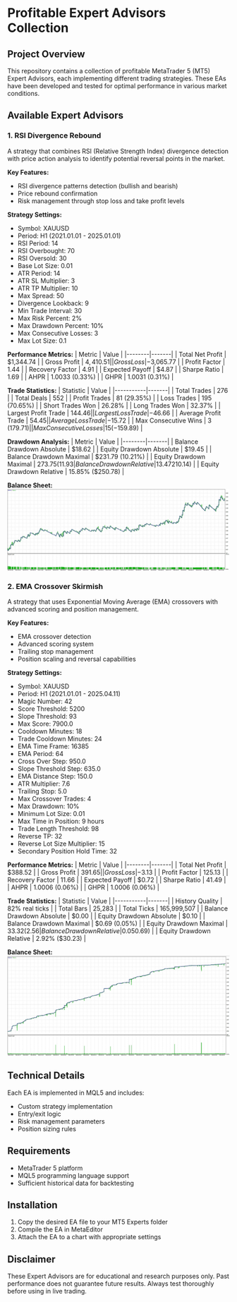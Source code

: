 # Profitable Expert Advisors Collection

## Project Overview
This repository contains a collection of profitable MetaTrader 5 (MT5) Expert Advisors, each implementing different trading strategies. These EAs have been developed and tested for optimal performance in various market conditions.

## Available Expert Advisors

### 1. RSI Divergence Rebound
A strategy that combines RSI (Relative Strength Index) divergence detection with price action analysis to identify potential reversal points in the market.

**Key Features:**
- RSI divergence patterns detection (bullish and bearish)
- Price rebound confirmation
- Risk management through stop loss and take profit levels

**Strategy Settings:**
- Symbol: XAUUSD
- Period: H1 (2021.01.01 - 2025.01.01)
- RSI Period: 14
- RSI Overbought: 70
- RSI Oversold: 30
- Base Lot Size: 0.01
- ATR Period: 14
- ATR SL Multiplier: 3
- ATR TP Multiplier: 10
- Max Spread: 50
- Divergence Lookback: 9
- Min Trade Interval: 30
- Max Risk Percent: 2%
- Max Drawdown Percent: 10%
- Max Consecutive Losses: 3
- Max Lot Size: 0.1

**Performance Metrics:**
| Metric | Value |
|--------|-------|
| Total Net Profit | $1,344.74 |
| Gross Profit | $4,410.51 |
| Gross Loss | -$3,065.77 |
| Profit Factor | 1.44 |
| Recovery Factor | 4.91 |
| Expected Payoff | $4.87 |
| Sharpe Ratio | 1.69 |
| AHPR | 1.0033 (0.33%) |
| GHPR | 1.0031 (0.31%) |

**Trade Statistics:**
| Statistic | Value |
|-----------|-------|
| Total Trades | 276 |
| Total Deals | 552 |
| Profit Trades | 81 (29.35%) |
| Loss Trades | 195 (70.65%) |
| Short Trades Won | 26.28% |
| Long Trades Won | 32.37% |
| Largest Profit Trade | $144.46 |
| Largest Loss Trade | -$46.66 |
| Average Profit Trade | $54.45 |
| Average Loss Trade | -$15.72 |
| Max Consecutive Wins | 3 ($179.71) |
| Max Consecutive Losses | 15 (-$159.89) |

**Drawdown Analysis:**
| Metric | Value |
|--------|-------|
| Balance Drawdown Absolute | $18.62 |
| Equity Drawdown Absolute | $19.45 |
| Balance Drawdown Maximal | $231.79 (10.21%) |
| Equity Drawdown Maximal | $273.75 (11.93%) |
| Balance Drawdown Relative | 13.47% ($210.14) |
| Equity Drawdown Relative | 15.85% ($250.78) |

**Balance Sheet:**
![RSI Balance Sheet](RSIDivergenceRebound/test-balance.jpg)

### 2. EMA Crossover Skirmish
A strategy that uses Exponential Moving Average (EMA) crossovers with advanced scoring and position management.

**Key Features:**
- EMA crossover detection
- Advanced scoring system
- Trailing stop management
- Position scaling and reversal capabilities

**Strategy Settings:**
- Symbol: XAUUSD
- Period: H1 (2021.01.01 - 2025.04.11)
- Magic Number: 42
- Score Threshold: 5200
- Slope Threshold: 93
- Max Score: 7900.0
- Cooldown Minutes: 18
- Trade Cooldown Minutes: 24
- EMA Time Frame: 16385
- EMA Period: 64
- Cross Over Step: 950.0
- Slope Threshold Step: 635.0
- EMA Distance Step: 150.0
- ATR Multiplier: 7.6
- Trailing Stop: 5.0
- Max Crossover Trades: 4
- Max Drawdown: 10%
- Minimum Lot Size: 0.01
- Max Time in Position: 9 hours
- Trade Length Threshold: 98
- Reverse TP: 32
- Reverse Lot Size Multiplier: 15
- Secondary Position Hold Time: 32

**Performance Metrics:**
| Metric | Value |
|--------|-------|
| Total Net Profit | $388.52 |
| Gross Profit | $391.65 |
| Gross Loss | -$3.13 |
| Profit Factor | 125.13 |
| Recovery Factor | 11.66 |
| Expected Payoff | $0.72 |
| Sharpe Ratio | 41.49 |
| AHPR | 1.0006 (0.06%) |
| GHPR | 1.0006 (0.06%) |

**Trade Statistics:**
| Statistic | Value |
|-----------|-------|
| History Quality | 82% real ticks |
| Total Bars | 25,283 |
| Total Ticks | 165,999,507 |
| Balance Drawdown Absolute | $0.00 |
| Equity Drawdown Absolute | $0.10 |
| Balance Drawdown Maximal | $0.69 (0.05%) |
| Equity Drawdown Maximal | $33.32 (2.56%) |
| Balance Drawdown Relative | 0.05% ($0.69) |
| Equity Drawdown Relative | 2.92% ($30.23) |

**Balance Sheet:**
![EMA Balance Sheet](EMACrossOverSkirmish/test-balance.jpg)

## Technical Details
Each EA is implemented in MQL5 and includes:
- Custom strategy implementation
- Entry/exit logic
- Risk management parameters
- Position sizing rules

## Requirements
- MetaTrader 5 platform
- MQL5 programming language support
- Sufficient historical data for backtesting

## Installation
1. Copy the desired EA file to your MT5 Experts folder
2. Compile the EA in MetaEditor
3. Attach the EA to a chart with appropriate settings

## Disclaimer
These Expert Advisors are for educational and research purposes only. Past performance does not guarantee future results. Always test thoroughly before using in live trading.
